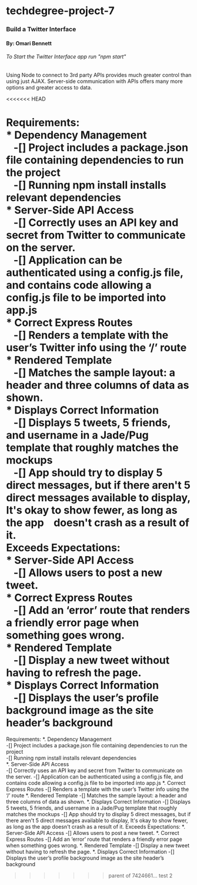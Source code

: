 # techdegree-project-7
### Build a Twitter Interface
#### By: Omari Bennett
###### To Start the Twitter Interface app run "npm start"
Using Node to connect to 3rd party APIs provides much greater control than using just AJAX. Server-side communication with APIs offers many more options and greater access to data.

<<<<<<< HEAD

Requirements:  
	* Dependency Management  
		&nbsp;&nbsp; -[] Project includes a package.json file containing dependencies to run the project  
		&nbsp;&nbsp; -[] Running npm install installs relevant dependencies  
	* Server-Side API Access  
		&nbsp;&nbsp; -[] Correctly uses an API key and secret from Twitter to communicate on the server.  
		&nbsp;&nbsp; -[] Application can be authenticated using a config.js file, and contains code allowing a config.js file to be imported into app.js  
	* Correct Express Routes  
		&nbsp;&nbsp; -[] Renders a template with the user’s Twitter info using the ‘/’ route  
	* Rendered Template  
		&nbsp;&nbsp; -[] Matches the sample layout: a header and three columns of data as shown.  
	* Displays Correct Information  
		&nbsp;&nbsp; -[] Displays 5 tweets, 5 friends, and username in a Jade/Pug template that roughly matches the mockups  
		&nbsp;&nbsp; -[] App should try to display 5 direct messages, but if there aren't 5 direct messages available to display, It's okay to show fewer, as long as the app &nbsp;&nbsp; doesn't crash as a result of it.  
Exceeds Expectations:  
	* Server-Side API Access  
		&nbsp;&nbsp; -[] Allows users to post a new tweet.  
	* Correct Express Routes  
		&nbsp;&nbsp; -[] Add an ‘error’ route that renders a friendly error page when something goes wrong.  
	* Rendered Template  
		&nbsp;&nbsp; -[] Display a new tweet without having to refresh the page.  
	* Displays Correct Information  
		&nbsp;&nbsp; -[] Displays the user’s profile background image as the site header’s background
=======
Requirements:
	*. Dependency Management  
		-[] Project includes a package.json file containing dependencies to run the project  
		-[] Running npm install installs relevant dependencies  
	*. Server-Side API Access  
		-[] Correctly uses an API key and secret from Twitter to communicate on the server.
		-[] Application can be authenticated using a config.js file, and contains code allowing a config.js file to be imported into app.js
	*. Correct Express Routes
		-[] Renders a template with the user’s Twitter info using the ‘/’ route
	*. Rendered Template
		-[] Matches the sample layout: a header and three columns of data as shown.
	*. Displays Correct Information
		-[] Displays 5 tweets, 5 friends, and username in a Jade/Pug template that roughly matches the mockups
		-[] App should try to display 5 direct messages, but if there aren't 5 direct messages available to display, It's okay to show fewer, as long as the app doesn't crash as a result of it.
Exceeds Expectations:
	*. Server-Side API Access
		-[] Allows users to post a new tweet.
	*. Correct Express Routes
		-[] Add an ‘error’ route that renders a friendly error page when something goes wrong.
	*. Rendered Template
		-[] Display a new tweet without having to refresh the page.
	*. Displays Correct Information
		-[] Displays the user’s profile background image as the site header’s background
>>>>>>> parent of 7424661... test 2